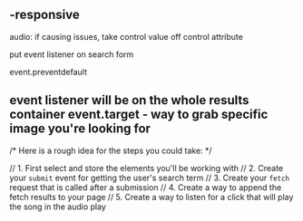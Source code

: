-responsive
-

audio:
if causing issues, take control value off control attribute


put event listener on search form

event.preventdefault


event listener will be on the whole results container
event.target - way to grab specific image you're looking for
---------------------------------
/*
  Here is a rough idea for the steps you could take:
*/

// 1. First select and store the elements you'll be working with
// 2. Create your `submit` event for getting the user's search term
// 3. Create your `fetch` request that is called after a submission
// 4. Create a way to append the fetch results to your page
// 5. Create a way to listen for a click that will play the song in the audio play
